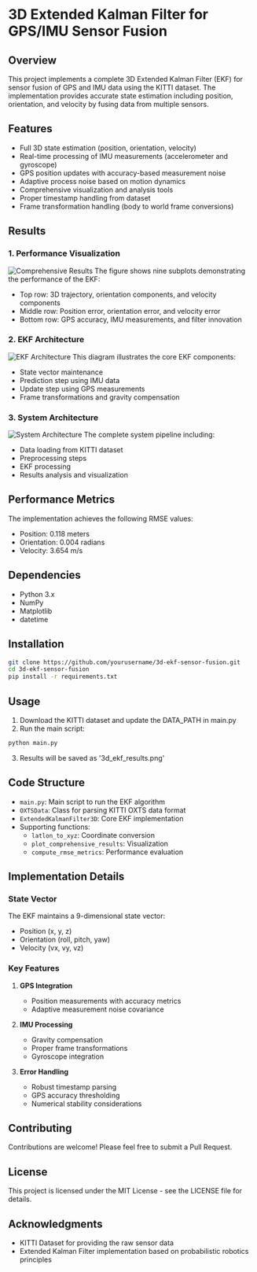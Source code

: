 # 3D Extended Kalman Filter for GPS/IMU Sensor Fusion

## Overview
This project implements a complete 3D Extended Kalman Filter (EKF) for sensor fusion of GPS and IMU data using the KITTI dataset. The implementation provides accurate state estimation including position, orientation, and velocity by fusing data from multiple sensors.

## Features
- Full 3D state estimation (position, orientation, velocity)
- Real-time processing of IMU measurements (accelerometer and gyroscope)
- GPS position updates with accuracy-based measurement noise
- Adaptive process noise based on motion dynamics
- Comprehensive visualization and analysis tools
- Proper timestamp handling from dataset
- Frame transformation handling (body to world frame conversions)

## Results

### 1. Performance Visualization
![Comprehensive Results](images/3d_ekf_results.png)
The figure shows nine subplots demonstrating the performance of the EKF:
- Top row: 3D trajectory, orientation components, and velocity components
- Middle row: Position error, orientation error, and velocity error
- Bottom row: GPS accuracy, IMU measurements, and filter innovation

### 2. EKF Architecture
![EKF Architecture](images/ekf_architecture.png)
This diagram illustrates the core EKF components:
- State vector maintenance
- Prediction step using IMU data
- Update step using GPS measurements
- Frame transformations and gravity compensation

### 3. System Architecture
![System Architecture](images/system_architecture.png)
The complete system pipeline including:
- Data loading from KITTI dataset
- Preprocessing steps
- EKF processing
- Results analysis and visualization

## Performance Metrics
The implementation achieves the following RMSE values:
- Position: 0.118 meters
- Orientation: 0.004 radians
- Velocity: 3.654 m/s

## Dependencies
- Python 3.x
- NumPy
- Matplotlib
- datetime

## Installation
```bash
git clone https://github.com/yourusername/3d-ekf-sensor-fusion.git
cd 3d-ekf-sensor-fusion
pip install -r requirements.txt
```

## Usage
1. Download the KITTI dataset and update the DATA_PATH in main.py
2. Run the main script:
```bash
python main.py
```
3. Results will be saved as '3d_ekf_results.png'

## Code Structure
- `main.py`: Main script to run the EKF algorithm
- `OXTSData`: Class for parsing KITTI OXTS data format
- `ExtendedKalmanFilter3D`: Core EKF implementation
- Supporting functions:
  - `latlon_to_xyz`: Coordinate conversion
  - `plot_comprehensive_results`: Visualization
  - `compute_rmse_metrics`: Performance evaluation

## Implementation Details

### State Vector
The EKF maintains a 9-dimensional state vector:
- Position (x, y, z)
- Orientation (roll, pitch, yaw)
- Velocity (vx, vy, vz)

### Key Features
1. **GPS Integration**
   - Position measurements with accuracy metrics
   - Adaptive measurement noise covariance

2. **IMU Processing**
   - Gravity compensation
   - Proper frame transformations
   - Gyroscope integration

3. **Error Handling**
   - Robust timestamp parsing
   - GPS accuracy thresholding
   - Numerical stability considerations

## Contributing
Contributions are welcome! Please feel free to submit a Pull Request.

## License
This project is licensed under the MIT License - see the LICENSE file for details.

## Acknowledgments
- KITTI Dataset for providing the raw sensor data
- Extended Kalman Filter implementation based on probabilistic robotics principles